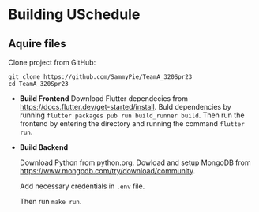 # Building USchedule

## Aquire files

Clone project from GitHub:

```
git clone https://github.com/SammyPie/TeamA_320Spr23
cd TeamA_320Spr23
```

- **Build Frontend**
  Download Flutter dependecies from https://docs.flutter.dev/get-started/install.
  Buld dependencies by running `flutter packages pub run build_runner build`.
  Then run the frontend by entering the directory and running the command `flutter run`.
- **Build Backend**

  Download Python from python.org.
  Dowload and setup MongoDB from https://www.mongodb.com/try/download/community.

  Add necessary credentials in `.env` file.

  Then run `make run`.

